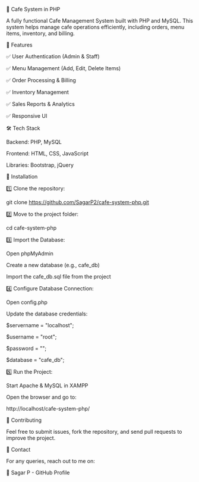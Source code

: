 📌 Cafe System in PHP

A fully functional Cafe Management System built with PHP and MySQL. This system helps manage cafe operations efficiently, including orders, menu items, inventory, and billing.

🚀 Features

✅ User Authentication (Admin & Staff)

✅ Menu Management (Add, Edit, Delete Items)

✅ Order Processing & Billing

✅ Inventory Management

✅ Sales Reports & Analytics

✅ Responsive UI

🛠 Tech Stack

Backend: PHP, MySQL

Frontend: HTML, CSS, JavaScript

Libraries: Bootstrap, jQuery

📌 Installation

1️⃣ Clone the repository:

git clone https://github.com/SagarP2/cafe-system-php.git

2️⃣ Move to the project folder:

cd cafe-system-php

3️⃣ Import the Database:

Open phpMyAdmin

Create a new database (e.g., cafe_db)

Import the cafe_db.sql file from the project

4️⃣ Configure Database Connection:

Open config.php

Update the database credentials:

$servername = "localhost";

$username = "root";

$password = "";

$database = "cafe_db";

5️⃣ Run the Project:

Start Apache & MySQL in XAMPP

Open the browser and go to:

http://localhost/cafe-system-php/

🤝 Contributing

Feel free to submit issues, fork the repository, and send pull requests to improve the project.

📧 Contact

For any queries, reach out to me on:

📩 Sagar P - GitHub Profile
